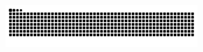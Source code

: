  <img src="https://github.com/coderomm/coderomm/blob/output/github-contribution-grid-snake-dark.svg" alt="snake" />
